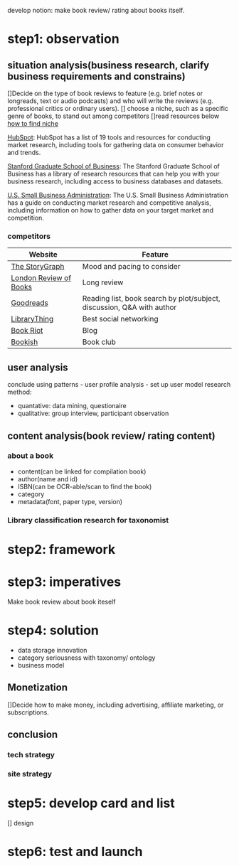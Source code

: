 develop notion: make book review/ rating about books itself.

# step1: observation
## situation analysis(business research, clarify business requirements and constrains)
[]Decide on the type of book reviews to feature (e.g. brief notes or longreads, text or audio podcasts) and who will write the reviews (e.g. professional critics or ordinary users).
[] choose a niche, such as a specific genre of books, to stand out among competitors
[]read resources below
[how to find niche](https://www.websitebuilderexpert.com/building-websites/how-to-find-your-niche/)

[HubSpot](https://blog.hubspot.com/marketing/market-research-tools-resources): HubSpot has a list of 19 tools and resources for conducting market research, including tools for gathering data on consumer behavior and trends.

[Stanford Graduate School of Business](https://www.gsb.stanford.edu/library/research-resources): The Stanford Graduate School of Business has a library of research resources that can help you with your business research, including access to business databases and datasets.

[U.S. Small Business Administration](https://www.sba.gov/business-guide/plan-your-business/market-research-competitive-analysis): The U.S. Small Business Administration has a guide on conducting market research and competitive analysis, including information on how to gather data on your target market and competition.
### competitors
|Website|Feature|
|---|---|
[The StoryGraph](https://app.thestorygraph.com/)|Mood and pacing to consider|
[London Review of Books](https://www.lrb.co.uk/)|Long review|
[Goodreads](https://www.goodreads.com/)|Reading list, book search by plot/subject, discussion, Q&A with author|
[LibraryThing](https://www.librarything.com/)|Best social networking|
[Book Riot](https://bookriot.com/)|Blog|
[Bookish](https://bookish.netgalley.com/)|Book club|

## user analysis
conclude using patterns - user profile analysis - set up user model 
research method:
- quantative: data mining, questionaire
- qualitative: group interview, participant observation
  
## content analysis(book review/ rating content)
### about a book
- content(can be linked for compilation book)
- author(name and id)
- ISBN(can be OCR-able/scan to find the book)
- category
- metadata(font, paper type, version)
### Library classification research for taxonomist

# step2: framework

# step3: imperatives
Make book review about book iteself

# step4: solution
- data storage innovation
- category seriousness with taxonomy/ ontology
- business model
## Monetization
[]Decide how to make money, including advertising, affiliate marketing, or subscriptions.
## conclusion
### tech strategy

### site strategy

# step5: develop card and list
[] design

# step6: test and launch

